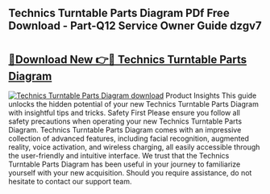 ## Technics Turntable Parts Diagram PDf Free Download - Part-Q12 Service Owner Guide dzgv7

# <h2><a href="http://dftb15o.blite.top/?on=Technics+Turntable+Parts+Diagram">🔗Download New 👉🔴 Technics Turntable Parts Diagram</a></h2>

[![Technics Turntable Parts Diagram download](https://i.imgur.com/lujVjoI.png)](http://dftb15o.blite.top/?on=Technics+Turntable+Parts+Diagram)
Product Insights This guide unlocks the hidden potential of your new Technics Turntable Parts Diagram with insightful tips and tricks. Safety First Please ensure you follow all safety precautions when operating your new Technics Turntable Parts Diagram. Technics Turntable Parts Diagram comes with an impressive collection of advanced features, including facial recognition, augmented reality, voice activation, and wireless charging, all easily accessible through the user-friendly and intuitive interface. We trust that the Technics Turntable Parts Diagram has been useful in your journey to familiarize yourself with your new acquisition. Should you require assistance, do not hesitate to contact our support team.
